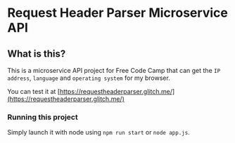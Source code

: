 # Request Header Parser Microservice API


## What is this?

This is a microservice API project for Free Code Camp that can get the `IP address`, `language` and `operating system` for my browser.

You can test it at [https://requestheaderparser.glitch.me/](https://requestheaderparser.glitch.me/)


### Running this project

Simply launch it with node using `npm run start` or `node app.js`.

